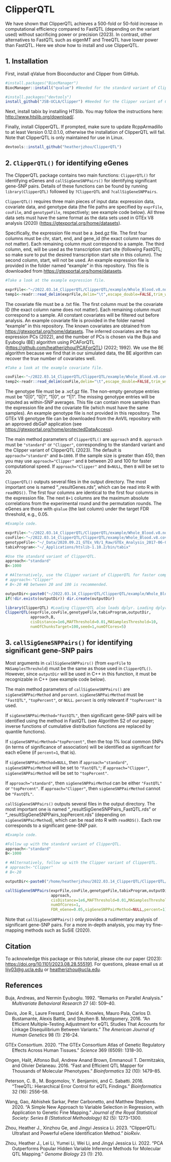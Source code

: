ClipperQTL
================

We have shown that ClipperQTL achieves a 500-fold or 50-fold increase in
computational efficiency compared to FastQTL (depending on the variant
used) without sacrificing power or precision (2023). In contrast, other
alternatives to FastQTL such as eigenMT and TreeQTL have lower power
than FastQTL. Here we show how to install and use ClipperQTL.

## 1. Installation

First, install qValue from Bioconductor and Clipper from GitHub.

``` r
#install.packages("BiocManager")
BiocManager::install("qvalue") #Needed for the standard variant of ClipperQTL.

#install.packages("devtools")
install_github("JSB-UCLA/Clipper") #Needed for the Clipper variant of ClipeprQTL.
```

Next, install tabix by installing HTSlib. You may follow the
instructions here: <http://www.htslib.org/download/>.

Finally, install ClipperQTL. If prompted, make sure to update
RcppArmadillo to at least Version 0.12.0.1.0, otherwise the installation
of ClipperQTL will fail. Note that ClipperQTL is only maintained for use
in Linux.

``` r
devtools::install_github("heatherjzhou/ClipperQTL")
```

## 2. `ClipperQTL()` for identifying eGenes

The ClipperQTL package contains two main functions: `ClipperQTL()` for
identifying eGenes and `callSigGeneSNPPairs()` for identifying
significant gene-SNP pairs. Details of these functions can be found by
running `library(ClipperQTL)` followed by `?ClipperQTL` and
`?callSigGeneSNPPairs`.

`ClipperQTL()` requires three main pieces of input data: expression
data, covariate data, and genotype data (the file paths are specified by
`exprFile`, `covFile`, and `genotypeFile`, respectively; see example
code below). All three data sets must have the same format as the data
sets used in GTEx V8 analysis (2020)
(<https://gtexportal.org/home/datasets>).

Specifically, the expression file must be a .bed.gz file. The first four
columns must be chr, start, end, and gene_id (the exact column names do
not matter). Each remaining column must correspond to a sample. The
third column, end, will be used as the transcription start site
(following FastQTL; so make sure to put the desired transcription start
site in this column). The second column, start, will not be used. An
example expression file is provided in the folder named “example” in
this repository. This file is downloaded from
<https://gtexportal.org/home/datasets>.

``` r
#Take a look at the example expression file.

exprFile<-"~/2022.03.14_ClipperQTL/ClipperQTL/example/Whole_Blood.v8.normalized_expression.bed.gz"
temp1<-readr::read_delim(exprFile,delim="\t",escape_double=FALSE,trim_ws=TRUE) #20,315*674. Sample size is 670.
```

The covariate file must be a .txt file. The first column must be the
covariate ID (the exact column name does not matter). Each remaining
column must correspond to a sample. All constant covariates will be
filtered out before analysis. An example covariate file is provided in
the folder named “example” in this repository. The known covariates are
obtained from <https://gtexportal.org/home/datasets>. The inferred
covariates are the top expression PCs (2022), and the number of PCs is
chosen via the Buja and Eyuboglu (BE) algorithm using PCAForQTL
(<https://github.com/heatherjzhou/PCAForQTL>) (2022; 1992). We use the
BE algorithm because we find that in our simulated data, the BE
algorithm can recover the true number of covariates well.

``` r
#Take a look at the example covariate file.

covFile<-"~/2022.03.14_ClipperQTL/ClipperQTL/example/Whole_Blood.v8.covariates.txt"
temp2<-readr::read_delim(covFile,delim="\t",escape_double=FALSE,trim_ws=TRUE) #50*671.
```

The genotype file must be a .vcf.gz file. The non-empty genotype entries
must be “0\|0”, “0\|1”, “1\|0”, or “1\|1”. The missing genotype entries
will be imputed as within-SNP averages. This file can contain more
samples than the expression file and the covariate file (which must have
the same samples). An example genotype file is not provided in this
repository. The GTEx V8 genotype file can be downloaded from the AnVIL
repository with an approved dbGaP application (see
<https://gtexportal.org/home/protectedDataAccess>).

The main method parameters of `ClipperQTL()` are `approach` and `B`.
`approach` must be `"standard"` or `"Clipper"`, corresponding to the
standard variant and the Clipper variant of ClipperQTL (2023). The
default is `approach="standard"` and `B=1000`. If the sample size is
greater than 450, then you may use `approach="Clipper"` and `B` between
20 and 100 for faster computational speed. If `approach="Clipper"` and
`B=NULL`, then `B` will be set to 20.

`ClipperQTL()` outputs several files in the output directory. The most
important one is named “\_resultGenes.rds”, which can be read into R
with `readRDS()`. The first four columns are identical to the first four
columns in the expression file. The next `B+1` columns are the maximum
absolute correlations from the experimental round and the permutation
rounds. The eGenes are those with `qValue` (the last column) under the
target FDR threshold, e.g., 0.05.

``` r
#Example code.

exprFile<-"~/2022.03.14_ClipperQTL/ClipperQTL/example/Whole_Blood.v8.normalized_expression.bed.gz"
covFile<-"~/2022.03.14_ClipperQTL/ClipperQTL/example/Whole_Blood.v8.covariates.txt"
genotypeFile<-"~/_Data/2020.09.21_GTEx_V8/1_Raw/GTEx_Analysis_2017-06-05_v8_WGS_VCF_files/GTEx_Analysis_2017-06-05_v8_WholeGenomeSeq_838Indiv_Analysis_Freeze.SHAPEIT2_phased.MAF01.vcf.gz"
tabixProgram<-"~/_Applications/htslib-1.10.2/bin/tabix"

#Use the standard variant of ClipperQTL.
approach<-"standard"
B<-1000

# #Alternatively, use the Clipper variant of ClipperQTL for faster computational speed (only recommended for data sets with sample size greater than 450).
# approach<-"Clipper"
# B<-20 #B between 20 and 100 is recommended.

outputDir<-paste0("~/2022.03.14_ClipperQTL/ClipperQTL/example/Whole_Blood_","approach=",approach,"_B=",B,"/")
if(!dir.exists(outputDir)) dir.create(outputDir)

library(ClipperQTL) #Loading ClipperQTL also loads dplyr. Loading dplyr is necessary for ClipperQTL() and callSigGeneSNPPairs() to run.
ClipperQTL(exprFile,covFile,genotypeFile,tabixProgram,outputDir,
           approach,B,
           cisDistance=1e6,MAFThreshold=0.01,MASamplesThreshold=10,
           numOfChunksTarget=100,seed=1,numOfCores=5)
```

## 3. `callSigGeneSNPPairs()` for identifying significant gene-SNP pairs

Most arguments in `callSigGeneSNPPairs()` (from `exprFile` to
`MASamplesThreshold`) must be the same as those used in `ClipperQTL()`.
However, since `outputDir` will be used in C++ in this function, it must
be recognizable in C++ (see example code below).

The main method parameters of `callSigGeneSNPPairs()` are
`sigGeneSNPPairMethod` and `percent`. `sigGeneSNPPairMethod` must be
`"FastQTL"`, `"topPercent"`, or `NULL`. `percent` is only relevant if
`"topPercent"` is used.

If `sigGeneSNPPairMethod="FastQTL"`, then significant gene-SNP pairs
will be identified using the method in FastQTL (see Algorithm S2 of our
paper; inverse functions of cumulative distribution functions are
replaced by quantile functions).

If `sigGeneSNPPairMethod="topPercent"`, then the top 1% local common
SNPs (in terms of significance of association) will be identified as
significant for each eGene (if `percent=1`, that is).

If `sigGeneSNPPairMethod=NULL`, then if `approach="standard"`,
`sigGeneSNPPairMethod` will be set to `"FastQTL"`; if
`approach="Clipper"`, `sigGeneSNPPairMethod` will be set to
`"topPercent"`.

If `approach="standard"`, then `sigGeneSNPPairMethod` can be either
`"FastQTL"` or `"topPercent"`. If `approach="Clipper"`, then
`sigGeneSNPPairMethod` cannot be `"FastQTL"`.

`callSigGeneSNPPairs()` outputs several files in the output directory.
The most important one is named “\_resultSigGeneSNPPairs_FastQTL.rds” or
“\_resultSigGeneSNPPairs_topPercent.rds” (depending on
`sigGeneSNPPairMethod`), which can be read into R with `readRDS()`. Each
row corresponds to a significant gene-SNP pair.

``` r
#Example code.

#Follow up with the standard variant of ClipperQTL.
approach<-"standard"
B<-1000

# #Alternatively, follow up with the Clipper variant of ClipperQTL.
# approach<-"Clipper"
# B<-20

outputDir<-paste0("/home/heatherjzhou/2022.03.14_ClipperQTL/ClipperQTL/example/Whole_Blood_","approach=",approach,"_B=",B,"/") #"~" may not be recognized as the home directory in C++; you may need to spell out the directory name instead.

callSigGeneSNPPairs(exprFile,covFile,genotypeFile,tabixProgram,outputDir,
                    approach,
                    cisDistance=1e6,MAFThreshold=0.01,MASamplesThreshold=10,
                    numOfCores=1,
                    FDR_eGene=0.05,sigGeneSNPPairMethod=NULL,percent=1) #Let the function choose sigGeneSNPPairMethod automatically.
```

Note that `callSigGeneSNPPairs()` only provides a rudimentary analysis
of significant gene-SNP pairs. For a more in-depth analysis, you may try
fine-mapping methods such as SuSiE (2020).

## Citation

To acknowledge this package or this tutorial, please cite our paper
(2023): <https://doi.org/10.1101/2023.08.28.555191>. For questions,
please email us at <lijy03@g.ucla.edu> or <heatherjzhou@ucla.edu>.

## References

<div id="refs" class="references csl-bib-body hanging-indent">

<div id="ref-bujaRemarksParallelAnalysis1992" class="csl-entry">

Buja, Andreas, and Nermin Eyuboglu. 1992. “Remarks on Parallel
Analysis.” *Multivariate Behavioral Research* 27 (4): 509–40.

</div>

<div id="ref-davisEfficientMultipletestingAdjustment2016"
class="csl-entry">

Davis, Joe R., Laure Fresard, David A. Knowles, Mauro Pala, Carlos D.
Bustamante, Alexis Battle, and Stephen B. Montgomery. 2016. “An
Efficient Multiple-Testing Adjustment for <span
class="nocase">eQTL</span> Studies That Accounts for Linkage
Disequilibrium Between Variants.” *The American Journal of Human
Genetics* 98 (1): 216–24.

</div>

<div id="ref-gtexconsortiumGTExConsortiumAtlas2020" class="csl-entry">

GTEx Consortium. 2020. “The GTEx Consortium Atlas of Genetic Regulatory
Effects Across Human Tissues.” *Science* 369 (6509): 1318–30.

</div>

<div id="ref-ongenFastEfficientQTL2016" class="csl-entry">

Ongen, Halit, Alfonso Buil, Andrew Anand Brown, Emmanouil T.
Dermitzakis, and Olivier Delaneau. 2016. “Fast and Efficient QTL Mapper
for Thousands of Molecular Phenotypes.” *Bioinformatics* 32 (10):
1479–85.

</div>

<div id="ref-petersonTreeQTLHierarchicalError2016" class="csl-entry">

Peterson, C. B., M. Bogomolov, Y. Benjamini, and C. Sabatti. 2016.
“TreeQTL: Hierarchical Error Control for <span
class="nocase">eQTL</span> Findings.” *Bioinformatics* 32 (16): 2556–58.

</div>

<div id="ref-wangSimpleNewApproach2020" class="csl-entry">

Wang, Gao, Abhishek Sarkar, Peter Carbonetto, and Matthew Stephens.
2020. “A Simple New Approach to Variable Selection in Regression, with
Application to Genetic Fine Mapping.” *Journal of the Royal Statistical
Society: Series B (Statistical Methodology)* 82 (5): 1273–1300.

</div>

<div id="ref-zhouClipperQTLUltrafastPowerful2023" class="csl-entry">

Zhou, Heather J., Xinzhou Ge, and Jingyi Jessica Li. 2023. “ClipperQTL:
Ultrafast and Powerful <span class="nocase">eGene</span> Identification
Method.” *bioRxiv*.

</div>

<div id="ref-zhouPCAOutperformsPopular2022b" class="csl-entry">

Zhou, Heather J., Lei Li, Yumei Li, Wei Li, and Jingyi Jessica Li. 2022.
“PCA Outperforms Popular Hidden Variable Inference Methods for Molecular
QTL Mapping.” *Genome Biology* 23 (1): 210.

</div>

</div>
